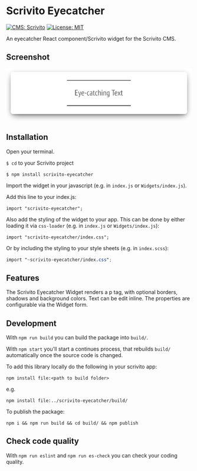# Scrivito Eyecatcher
[![CMS: Scrivito](https://img.shields.io/badge/CMS-Scrivito-brightgreen.svg)](https://scrivito.com) [![License: MIT](https://img.shields.io/badge/License-MIT-blue.svg)](https://opensource.org/licenses/MIT)

An eyecatcher React component/Scrivito widget for the Scrivito CMS.

## Screenshot

![Screenshot](https://raw.githubusercontent.com/mdwp/scrivito-eyecatcher/master/eyecatcher-screenshot.png)

## Installation

Open your terminal.

`$ cd` to your Scrivito project

```
$ npm install scrivito-eyecatcher
```

Import the widget in your javascript (e.g. in `index.js` or `Widgets/index.js`).

Add this line to your index.js:

```
import "scrivito-eyecatcher";
```

Also add the styling of the widget to your app. This can be done by either loading it via `css-loader` (e.g. in `index.js` or `Widgets/index.js`):

```
import "scrivito-eyecatcher/index.css";
```

Or by including the styling to your style sheets (e.g. in `index.scss`):

```scss
import "~scrivito-eyecatcher/index.css";
```

## Features
The Scrivito Eyecatcher Widget renders a p tag, with optional borders, shadows and background colors.
Text can be edit inline. The properties are configurable via the Widget form.

## Development

With `npm run build` you can build the package into `build/`.

With `npm start` you'll start a continues process, that rebuilds `build/` automatically once the source code is changed.

To add this library locally do the following in your scrivito app:

```
npm install file:<path to build folder>
```

e.g.

```
npm install file:../scrivito-eyecatcher/build/
```

To publish the package:

```
npm i && npm run build && cd build/ && npm publish
```

## Check code quality

With `npm run eslint` and `npm run es-check` you can check your coding quality.

